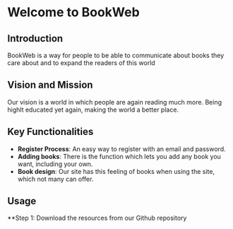 # Welcome to BookWeb

## Introduction

BookWeb is a way for people to be able to communicate about books they care about and to expand the readers of this world

## Vision and Mission

Our vision is a world in which people are again reading much more. Being highlt educated yet again, making the world a better place.

## Key Functionalities

- **Register Process**: An easy way to register with an email and password.
- **Adding books**: There is the function which lets you add any book you want, including your own.
- **Book design**: Our site has this feeling of books when using the site, which not many can offer.

## Usage

\*\*Step 1: Download the resources from our Github repository
